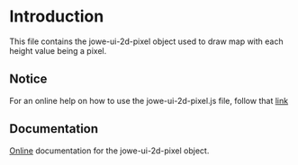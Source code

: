 # Introduction #

This file contains the jowe-ui-2d-pixel object used to draw map with each height value being a pixel.

## Notice ##

For an online help on how to use the jowe-ui-2d-pixel.js file, follow that [link](http://jowe.ouebfrance.com/examples-jowe-ui-2d-pixel.html)

## Documentation ##

[Online](http://jowe.ouebfrance.com/jsdoc/symbols/jowe_ui_2d_pixel.html) documentation for the jowe-ui-2d-pixel object.